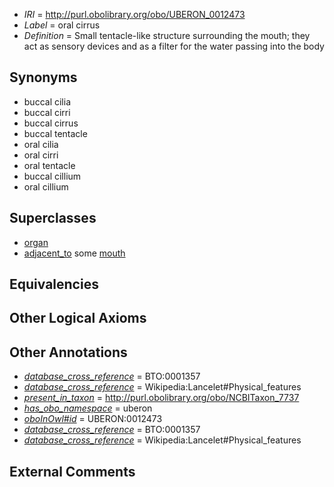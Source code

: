  * *IRI* = http://purl.obolibrary.org/obo/UBERON_0012473
 * *Label* = oral cirrus
 * *Definition* = Small tentacle-like structure surrounding the mouth; they act as sensory devices and as a filter for the water passing into the body

## Synonyms

 * buccal cilia
 * buccal cirri
 * buccal cirrus
 * buccal tentacle
 * oral cilia
 * oral cirri
 * oral tentacle
 * buccal cillium
 * oral cillium

## Superclasses

 * [organ](../../UBERON/62/UBERON_0000062.md)
 * [adjacent_to](../../RO/20/RO_0002220.md) some [mouth](../../UBERON/65/UBERON_0000165.md)

## Equivalencies


## Other Logical Axioms


## Other Annotations

 * *[database_cross_reference](../../ef/oboInOwl#hasDbXref.md)* = BTO:0001357
 * *[database_cross_reference](../../ef/oboInOwl#hasDbXref.md)* = Wikipedia:Lancelet#Physical_features
 * *[present_in_taxon](../../core#present/on/core#present_in_taxon.md)* = http://purl.obolibrary.org/obo/NCBITaxon_7737
 * *[has_obo_namespace](../../ce/oboInOwl#hasOBONamespace.md)* = uberon
 * *[oboInOwl#id](../../id/oboInOwl#id.md)* = UBERON:0012473
 * *[database_cross_reference](../../ef/oboInOwl#hasDbXref.md)* = BTO:0001357
 * *[database_cross_reference](../../ef/oboInOwl#hasDbXref.md)* = Wikipedia:Lancelet#Physical_features

## External Comments

